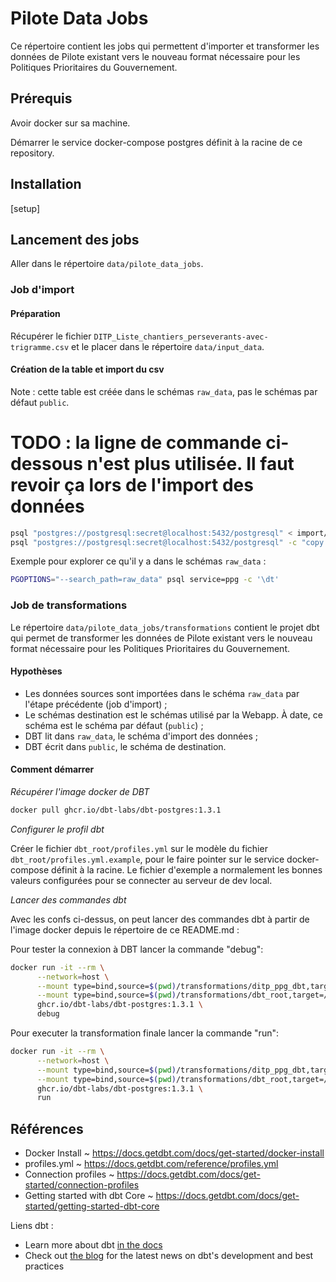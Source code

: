 # Pilote Data Jobs

Ce répertoire contient les jobs qui permettent d'importer et transformer les données de Pilote existant vers le nouveau format nécessaire pour les Politiques Prioritaires du Gouvernement.

## Prérequis

Avoir docker sur sa machine.

Démarrer le service docker-compose postgres définit à la racine de ce
repository.

## Installation

[setup]

## Lancement des jobs

Aller dans le répertoire `data/pilote_data_jobs`.

### Job d'import

#### Préparation

Récupérer le fichier `DITP_Liste_chantiers_perseverants-avec-trigramme.csv` et le placer dans le répertoire `data/input_data`.

#### Création de la table et import du csv

Note : cette table est créée dans le schémas `raw_data`, pas le schémas par défaut `public`.

# TODO : la ligne de commande ci-dessous n'est plus utilisée. Il faut revoir ça lors de l'import des données
``` bash
psql "postgres://postgresql:secret@localhost:5432/postgresql" < import/wxcvbn
psql "postgres://postgresql:secret@localhost:5432/postgresql" -c "copy raw_data.ditp_liste_chantiers_perseverants_avec_trigramme from STDIN with csv delimiter ',' header;" < ../input_data/DITP_Liste_chantiers_perseverants-avec-trigramme.csv
```

Exemple pour explorer ce qu'il y a dans le schémas `raw_data` :

``` bash
PGOPTIONS="--search_path=raw_data" psql service=ppg -c '\dt'
```

### Job de transformations

Le répertoire `data/pilote_data_jobs/transformations` contient le projet dbt qui permet de transformer les données de Pilote existant vers le nouveau format nécessaire pour les Politiques Prioritaires du Gouvernement.

#### Hypothèses

- Les données sources sont importées dans le schéma `raw_data` par l'étape précédente (job d'import) ;
- Le schémas destination est le schémas utilisé par la Webapp. À date, ce schéma est le schéma par défaut (`public`) ;
- DBT lit dans `raw_data`, le schéma d'import des données ;
- DBT écrit dans `public`, le schéma de destination.

#### Comment démarrer

*Récupérer l'image docker de DBT*

``` bash
docker pull ghcr.io/dbt-labs/dbt-postgres:1.3.1
```

*Configurer le profil dbt*

Créer le fichier `dbt_root/profiles.yml` sur le modèle du fichier `dbt_root/profiles.yml.example`, pour le faire pointer sur le service docker-compose définit à la racine. Le fichier d'exemple a normalement les bonnes valeurs configurées pour se connecter au serveur de dev local.

*Lancer des commandes dbt*

Avec les confs ci-dessus, on peut lancer des commandes dbt à partir de l'image docker depuis le répertoire de ce README.md :

Pour tester la connexion à DBT lancer la commande "debug":

``` bash
docker run -it --rm \
      --network=host \
      --mount type=bind,source=$(pwd)/transformations/ditp_ppg_dbt,target=/usr/app \
      --mount type=bind,source=$(pwd)/transformations/dbt_root,target=/root/.dbt/ \
      ghcr.io/dbt-labs/dbt-postgres:1.3.1 \
      debug
```

Pour executer la transformation finale lancer la commande "run":

``` bash
docker run -it --rm \
      --network=host \
      --mount type=bind,source=$(pwd)/transformations/ditp_ppg_dbt,target=/usr/app \
      --mount type=bind,source=$(pwd)/transformations/dbt_root,target=/root/.dbt/ \
      ghcr.io/dbt-labs/dbt-postgres:1.3.1 \
      run
```

## Références

- Docker Install ~ <https://docs.getdbt.com/docs/get-started/docker-install>
- profiles.yml ~ <https://docs.getdbt.com/reference/profiles.yml>
- Connection profiles ~ <https://docs.getdbt.com/docs/get-started/connection-profiles>
- Getting started with dbt Core ~ <https://docs.getdbt.com/docs/get-started/getting-started-dbt-core>

Liens dbt :

- Learn more about dbt [in the docs](https://docs.getdbt.com/docs/introduction)
- Check out [the blog](https://blog.getdbt.com/) for the latest news on dbt's development and best practices
